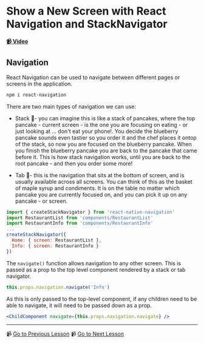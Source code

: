 # Show a New Screen with React Navigation and StackNavigator

**[📹 Video](https://egghead.io/lessons/react-native-show-a-new-screen-with-react-navigation-and-stacknavigator)**

## Navigation

React Navigation can be used to navigate between different pages or screens in the application.

```bash
npm i react-navigation
```

There are two main types of navigation we can use:

- Stack 🥞- you can imagine this is like a stack of pancakes, where the top pancake - current screen - is the one you are focusing on eating - or just looking at ... don't eat your phone!. You decide the blueberry pancake sounds even tastier so you order it and the chef places it ontop of the stack, so now you are focused on the blueberry pancake. When you finish the blueberry pancake you are back to the pancake that came before it. This is how stack navigation works, until you are back to the root pancake - and then you order some more!

- Tab 🧂- this is the navigation that sits at the bottom of screen, and is usually available across all screens. You can think of this as the basket of maple syrup and condiments. It is on the table no matter which pancake you are currently focused on, and you can pick it up on any pancake - or screen.

```jsx
import { createStackNavigator } from 'react-native-navigation'
import RestaurantList from 'components/RestaurantList'
import RestaurantInfo from 'components/RestaurantInfo'
...
createStackNavigator({
  Home: { screen: RestaurantList },
  Info: { screen: RestaurantInfo }
})
```

The `navigate()` function allows navigation to any other screen. This is passed as a prop to the top level component rendered by a stack or tab navigator.

```jsx
this.props.navigation.navigate('Info')
```

As this is only passed to the top-level component, if any children need to be able to navigate, it will need to be passed down as a prop.

```jsx
<ChildComponent navigate={this.props.navigation.navigate} />
```

---

📹 [Go to Previous Lesson](https://egghead.io/lessons/react-native-add-icons-to-a-react-native-app-with-react-native-vector-icons)
📹 [Go to Next Lesson](https://egghead.io/lessons/react-native-customize-the-stacknavigator-header-with-react-navigation-in-a-react-native-app)
